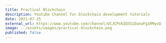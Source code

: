 ```yaml
---
title: Practical Blockchain
description: Youtube Channel for blockchain development tutorials
date: 2021-07-25
external_url: https://www.youtube.com/channel/UCJCPs6IQ5SiDanwFg1RMysQ
image: ../assets/images/practical-blockchain.png
published: false
---
```

